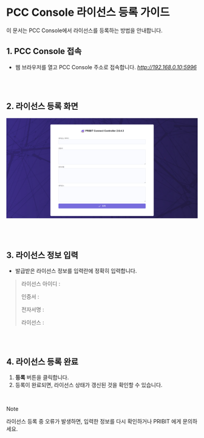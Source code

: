 # PCC Console 라이선스 등록 가이드

이 문서는 PCC Console에서 라이선스를 등록하는 방법을 안내합니다.

## 1. PCC Console 접속

- 웹 브라우저를 열고 PCC Console 주소로 접속합니다. 
   _http://192.168.0.10:5996_

<br><br>

## 2. 라이선스 등록 화면 

![라이선스 등록화면](license1.png)

<br><br>

## 3. 라이선스 정보 입력

- 발급받은 라이선스 정보를 입력란에 정확히 입력합니다.

> 라이선스 아이디 : 
> 
> 인증서 : 
> 
> 전자서명 : 
> 
> 라이선스 : 

<br><br>

## 4. 라이선스 등록 완료

1. **등록** 버튼을 클릭합니다.
2. 등록이 완료되면, 라이선스 상태가 갱신된 것을 확인할 수 있습니다.

<br>

>[!NOTE]
>
>라이선스 등록 중 오류가 발생하면, 입력한 정보를 다시 확인하거나 PRIBIT 에게 문의하세요. 